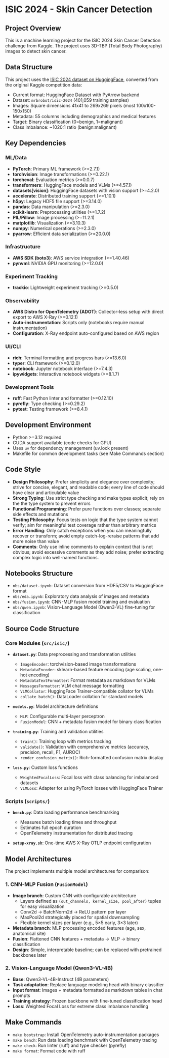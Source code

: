 # ISIC 2024 - Skin Cancer Detection

## Project Overview

This is a machine learning project for the ISIC 2024 Skin Cancer Detection challenge from Kaggle. The project uses 3D-TBP (Total Body Photography) images to detect skin cancer.

## Data Structure

This project uses the [ISIC 2024 dataset on HuggingFace](https://huggingface.co/datasets/mrbrobot/isic-2024), converted from the original Kaggle competition data:

- Current format: HuggingFace Dataset with PyArrow backend
- Dataset: `mrbrobot/isic-2024` (401,059 training samples)
- Images: Square dimensions 41x41 to 269x269 pixels (most 100x100-150x150)
- Metadata: 55 columns including demographics and medical features
- Target: Binary classification (0=benign, 1=malignant)
- Class imbalance: ~1020:1 ratio (benign:malignant)

## Key Dependencies

### ML/Data

- **PyTorch**: Primary ML framework (>=2.7.1)
- **torchvision**: Image transformations (>=0.22.1)
- **torcheval**: Evaluation metrics (>=0.0.7)
- **transformers**: HuggingFace models and VLMs (>=4.57.1)
- **datasets[vision]**: HuggingFace datasets with vision support (>=4.2.0)
- **accelerate**: Distributed training support (>=1.10.1)
- **h5py**: Legacy HDF5 file support (>=3.14.0)
- **pandas**: Data manipulation (>=2.3.0)
- **scikit-learn**: Preprocessing utilities (>=1.7.2)
- **PIL/Pillow**: Image processing (>=11.2.1)
- **matplotlib**: Visualization (>=3.10.3)
- **numpy**: Numerical operations (>=2.3.0)
- **pyarrow**: Efficient data serialization (>=20.0.0)

### Infrastructure

- **AWS SDK (boto3)**: AWS service integration (>=1.40.46)
- **pynvml**: NVIDIA GPU monitoring (>=12.0.0)

### Experiment Tracking

- **trackio**: Lightweight experiment tracking (>=0.5.0)

### Observability

- **AWS Distro for OpenTelemetry (ADOT)**: Collector-less setup with direct export to AWS X-Ray (>=0.12.1)
- **Auto-instrumentation**: Scripts only (notebooks require manual instrumentation)
- **Configuration**: X-Ray endpoint auto-configured based on AWS region

### UI/CLI

- **rich**: Terminal formatting and progress bars (>=13.6.0)
- **typer**: CLI framework (>=0.12.0)
- **notebook**: Jupyter notebook interface (>=7.4.3)
- **ipywidgets**: Interactive notebook widgets (>=8.1.7)

### Development Tools

- **ruff**: Fast Python linter and formatter (>=0.12.10)
- **pyrefly**: Type checking (>=0.29.2)
- **pytest**: Testing framework (>=8.4.1)

## Development Environment

- Python >=3.12 required
- CUDA support available (code checks for GPU)
- Uses `uv` for dependency management (uv.lock present)
- Makefile for common development tasks (see Make Commands section)

## Code Style

- **Design Philosophy**: Prefer simplicity and elegance over complexity; strive for concise, elegant, and readable code; every line of code should have clear and articulable value
- **Strong Typing**: Use strict type checking and make types explicit; rely on the the type system to prevent errors
- **Functional Programming**: Prefer pure functions over classes; separate side effects and mutations
- **Testing Philosophy**: Focus tests on logic that the type system cannot verify; aim for meaningful test coverage rather than arbitrary metrics
- **Error Handling**: Only catch exceptions when you can meaningfully recover or transform; avoid empty catch-log-reraise patterns that add more noise than value
- **Comments**: Only use inline comments to explain context that is not obvious; avoid excessive comments as they add noise; prefer extracting complex logic into well-named functions.

## Notebooks Structure

- `nbs/dataset.ipynb`: Dataset conversion from HDF5/CSV to HuggingFace format
- `nbs/eda.ipynb`: Exploratory data analysis of images and metadata
- `nbs/fusion.ipynb`: CNN-MLP fusion model training and evaluation
- `nbs/qwen.ipynb`: Vision-Language Model (Qwen3-VL) fine-tuning for classification

## Source Code Structure

### Core Modules (`src/isic/`)

- **`dataset.py`**: Data preprocessing and transformation utilities

  - `ImageEncoder`: torchvision-based image transformations
  - `MetadataEncoder`: sklearn-based feature encoding (age scaling, one-hot encoding)
  - `MetadataTextFormatter`: Format metadata as markdown for VLMs
  - `MessagesFormatter`: VLM chat message formatting
  - `VLMCollator`: HuggingFace Trainer-compatible collator for VLMs
  - `collate_batch()`: DataLoader collation for standard models

- **`models.py`**: Model architecture definitions

  - `MLP`: Configurable multi-layer perceptron
  - `FusionModel`: CNN + metadata fusion model for binary classification

- **`training.py`**: Training and validation utilities

  - `train()`: Training loop with metrics tracking
  - `validate()`: Validation with comprehensive metrics (accuracy, precision, recall, F1, AUROC)
  - `render_confusion_matrix()`: Rich-formatted confusion matrix display

- **`loss.py`**: Custom loss functions
  - `WeightedFocalLoss`: Focal loss with class balancing for imbalanced datasets
  - `VLMLoss`: Adapter for using PyTorch losses with HuggingFace Trainer

### Scripts (`scripts/`)

- **`bench.py`**: Data loading performance benchmarking

  - Measures batch loading times and throughput
  - Estimates full epoch duration
  - OpenTelemetry instrumentation for distributed tracing

- **`setup-xray.sh`**: One-time AWS X-Ray OTLP endpoint configuration

## Model Architectures

The project implements multiple model architectures for comparison:

### 1. CNN-MLP Fusion (`FusionModel`)

- **Image branch**: Custom CNN with configurable architecture
  - Layers defined as `(out_channels, kernel_size, pool_after)` tuples for easy visualization
  - Conv2d → BatchNorm2d → ReLU pattern per layer
  - MaxPool2d strategically placed for spatial downsampling
  - Flexible kernel sizes per layer (e.g., 5×5 early, 3×3 later)
- **Metadata branch**: MLP processing encoded features (age, sex, anatomical site)
- **Fusion**: Flattened CNN features + metadata → MLP → binary classification
- **Design**: Simple, interpretable baseline; can be replaced with pretrained backbones later

### 2. Vision-Language Model (Qwen3-VL-4B)

- **Base**: Qwen3-VL-4B-Instruct (4B parameters)
- **Task adaptation**: Replace language modeling head with binary classifier
- **Input format**: Images + metadata formatted as markdown tables in chat prompts
- **Training strategy**: Frozen backbone with fine-tuned classification head
- **Loss**: Weighted Focal Loss for extreme class imbalance handling

## Make Commands

- `make bootstrap`: Install OpenTelemetry auto-instrumentation packages
- `make bench`: Run data loading benchmark with OpenTelemetry tracing
- `make check`: Run linter (ruff) and type checker (pyrefly)
- `make format`: Format code with ruff
